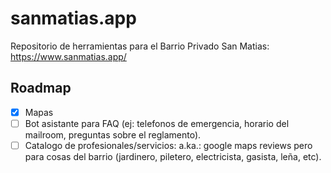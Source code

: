 # sanmatias.app

Repositorio de herramientas para el Barrio Privado San Matias:
https://www.sanmatias.app/

## Roadmap

- [x] Mapas
- [ ] Bot asistante para FAQ (ej: telefonos de emergencia, horario del mailroom, preguntas sobre el reglamento).
- [ ] Catalogo de profesionales/servicios: a.ka.: google maps reviews pero para cosas del barrio (jardinero, piletero, electricista, gasista, leña, etc).
